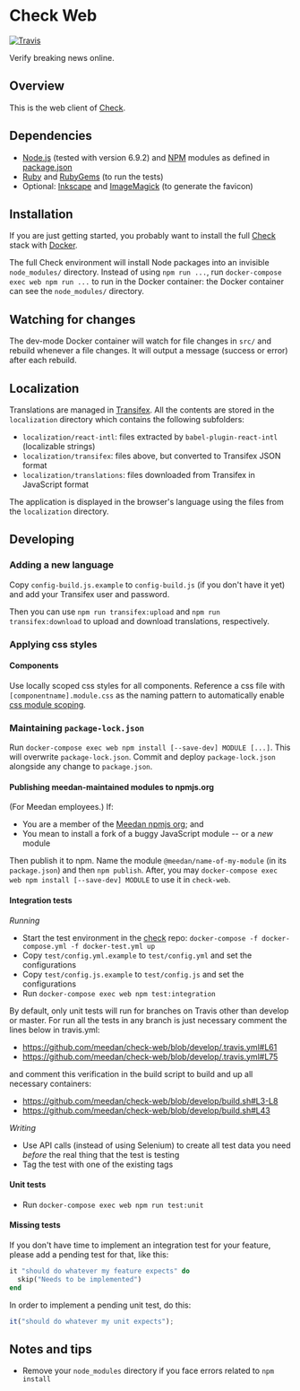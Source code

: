 # Check Web

[![Travis](https://travis-ci.org/meedan/check-web.svg?branch=develop)](https://travis-ci.org/meedan/check-web/)

Verify breaking news online.

## Overview

This is the web client of [Check](https://github.com/meedan/check).

## Dependencies

* [Node.js](https://nodejs.org/en/ "Node.js") (tested with version 6.9.2) and [NPM](https://www.npmjs.com/ "npm") modules as defined in [package.json]()
* [Ruby](https://www.ruby-lang.org/en/downloads/ "Download Ruby") and [RubyGems](https://rubygems.org/ "RubyGems.org | your community gem host") (to run the tests)
* Optional: [Inkscape](https://inkscape.org/en/ "Draw Freely | Inkscape") and [ImageMagick](https://www.imagemagick.org/script/index.php "Convert, Edit, Or Compose Bitmap Images @ ImageMagick") (to generate the favicon)

## Installation

If you are just getting started, you probably want to install the full
[Check](https://github.com/meedan/check) stack with
[Docker](https://www.docker.com/).

The full Check environment will install Node packages into an invisible
`node_modules/` directory. Instead of using `npm run ...`, run
`docker-compose exec web npm run ...` to run in the Docker container: the
Docker container can see the `node_modules/` directory.

## Watching for changes

The dev-mode Docker container will watch for file changes in `src/` and rebuild
whenever a file changes. It will output a message (success or error) after each
rebuild.

## Localization

Translations are managed in [Transifex](https://www.transifex.com/meedan/check-2/).
All the contents are stored in the `localization` directory which contains the
following subfolders:

* `localization/react-intl`: files extracted by `babel-plugin-react-intl` (localizable strings)
* `localization/transifex`: files above, but converted to Transifex JSON format
* `localization/translations`: files downloaded from Transifex in JavaScript format

The application is displayed in the browser's language using the files from the
`localization` directory.

## Developing

### Adding a new language

Copy `config-build.js.example` to `config-build.js` (if you don't have it yet) and
add your Transifex user and password.

Then you can use `npm run transifex:upload` and `npm run transifex:download` to
upload and download translations, respectively.

### Applying css styles

#### Components
Use locally scoped css styles for all components. Reference a css file with `[componentname].module.css` as the naming pattern to automatically enable [css module scoping](https://github.com/css-modules/css-modules).

### Maintaining `package-lock.json`

Run `docker-compose exec web npm install [--save-dev] MODULE [...]`. This will
overwrite `package-lock.json`. Commit and deploy `package-lock.json` alongside
any change to `package.json`.

#### Publishing meedan-maintained modules to npmjs.org

(For Meedan employees.) If:

* You are a member of the [Meedan npmjs org](https://www.npmjs.com/org/meedan); and
* You mean to install a fork of a buggy JavaScript module -- or a _new_ module

Then publish it to npm. Name the module `@meedan/name-of-my-module` (in its
`package.json`) and then `npm publish`. After, you may
`docker-compose exec web npm install [--save-dev] MODULE` to use it in `check-web`.

#### Integration tests

*Running*

* Start the test environment in the [check](https://github.com/meedan/check) repo: `docker-compose -f docker-compose.yml -f docker-test.yml up`
* Copy `test/config.yml.example` to `test/config.yml` and set the configurations
* Copy `test/config.js.example` to `test/config.js` and set the configurations
* Run `docker-compose exec web npm test:integration`

By default, only unit tests will run for branches on Travis other than develop or master. For run all the tests in any branch is just necessary comment the lines below in travis.yml:

* https://github.com/meedan/check-web/blob/develop/.travis.yml#L61
* https://github.com/meedan/check-web/blob/develop/.travis.yml#L75

and comment this verification in the build script to build and up all necessary containers:
* https://github.com/meedan/check-web/blob/develop/build.sh#L3-L8
* https://github.com/meedan/check-web/blob/develop/build.sh#L43

*Writing*

* Use API calls (instead of using Selenium) to create all test data you need _before_ the real thing that the test is testing
* Tag the test with one of the existing tags

#### Unit tests

* Run `docker-compose exec web npm run test:unit`

#### Missing tests

If you don't have time to implement an integration test for your feature, please add a pending test for that, like this:

```ruby
it "should do whatever my feature expects" do
  skip("Needs to be implemented")
end
```

In order to implement a pending unit test, do this:

```javascript
it("should do whatever my unit expects");
```

## Notes and tips

* Remove your `node_modules` directory if you face errors related to `npm install`
